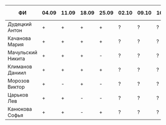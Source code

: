|          ФИ        |  04.09 |  11.09 |  18.09 |  25.09 |  02.10 |  09.10 |  16.10 | 1 задача  |  2 задача |
|--------------------|--------|--------|--------|--------|--------|--------|--------|-----------|-----------|
|  Дудецкий Антон    |   +    |   +    |   +    |   +    |   ?    |   ?    |   ?    |     +     |     +     |
|  Качанова Мария    |   +    |   +    |   +    |   +    |   ?    |   ?    |   ?    |           |           |
|  Мачульский Никита |   +    |   +    |   +    |   -    |   ?    |   ?    |   ?    |           |           |
|  Климанов Даниил   |   +    |   +    |   +    |   +    |   ?    |   ?    |   ?    |     +     |     +     |
|  Морозов Виктор    |   +    |   -    |   +    |   -    |   ?    |   ?    |   ?    |           |           |
|  Царьков Лев       |   +    |   +    |   -    |   -    |   ?    |   ?    |   ?    |           |           |
|  Канюкова Софья    |   +    |   +    |   -    |   +    |   ?    |   ?    |   ?    |     +     |           |
